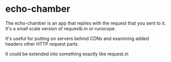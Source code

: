 # echo-chamber

The echo-chamber is an app that replies with the request that you sent to it.  It's a small scale version of requestb.in or runscope.

It's useful for putting on servers behind CDNs and examining added headers other HTTP request parts.

It could be extended into something exactly like request.in
